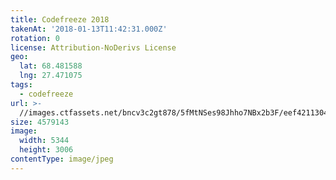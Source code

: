 ```yaml
---
title: Codefreeze 2018
takenAt: '2018-01-13T11:42:31.000Z'
rotation: 0
license: Attribution-NoDerivs License
geo:
  lat: 68.481588
  lng: 27.471075
tags:
  - codefreeze
url: >-
  //images.ctfassets.net/bncv3c2gt878/5fMtNSes98Jhho7NBx2b3F/eef4211304a23932267f34c7b150b20e/codefreeze-2018_39801806411_o
size: 4579143
image:
  width: 5344
  height: 3006
contentType: image/jpeg
---
```


